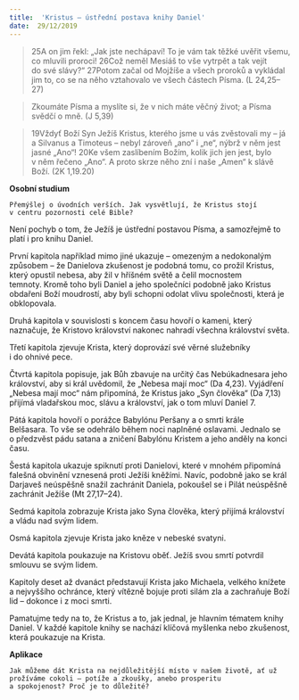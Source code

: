 ```yaml
---
title:  'Kristus – ústřední postava knihy Daniel'
date:  29/12/2019
---
```


> <p></p>
> 25A on jim řekl: „Jak jste nechápaví! To je vám tak těžké uvěřit všemu, co mluvili proroci! 26Což neměl Mesiáš to vše vytrpět a tak vejít do své slávy?“ 27Potom začal od Mojžíše a všech proroků a vykládal jim to, co se na něho vztahovalo ve všech částech Písma. (L 24,25–27)

> <p></p>
> Zkoumáte Písma a myslíte si, že v nich máte věčný život; a Písma svědčí o mně. (J 5,39)

> <p></p>
> 19Vždyť Boží Syn Ježíš Kristus, kterého jsme u vás zvěstovali my – já a Silvanus a Timoteus – nebyl zároveň „ano“ i „ne“, nýbrž v něm jest jasné „Ano“! 20Ke všem zaslíbením Božím, kolik jich jen jest, bylo v něm řečeno „Ano“. A proto skrze něho zní i naše „Amen“ k slávě Boží. (2K 1,19.20)

**Osobní studium**

`Přemýšlej o úvodních verších. Jak vysvětlují, že Kristus stojí v centru pozornosti celé Bible?`

Není pochyb o tom, že Ježíš je ústřední postavou Písma, a samozřejmě to platí i pro knihu Daniel.

První kapitola například mimo jiné ukazuje – omezeným a nedokonalým způsobem – že Danielova zkušenost je podobná tomu, co prožil Kristus, který opustil nebesa, aby žil v hříšném světě a čelil mocnostem temnoty. Kromě toho byli Daniel a jeho společníci podobně jako Kristus obdařeni Boží moudrostí, aby byli schopni odolat vlivu společnosti, která je obklopovala.

Druhá kapitola v souvislosti s koncem času hovoří o kameni, který naznačuje, že Kristovo království nakonec nahradí všechna království světa.

Třetí kapitola zjevuje Krista, který doprovází své věrné služebníky i do ohnivé pece.

Čtvrtá kapitola popisuje, jak Bůh zbavuje na určitý čas Nebúkadnesara jeho království, aby si král uvědomil, že „Nebesa mají moc“ (Da 4,23). Vyjádření „Nebesa mají moc“ nám připomíná, že Kristus jako „Syn člověka“ (Da 7,13) přijímá vladařskou moc, slávu a království, jak o tom mluví Daniel 7.

Pátá kapitola hovoří o porážce Babylónu Peršany a o smrti krále Belšasara. To vše se odehrálo během noci naplněné oslavami. Jednalo se o předzvěst pádu satana a zničení Babylónu Kristem a jeho anděly na konci času.

Šestá kapitola ukazuje spiknutí proti Danielovi, které v mnohém připomíná falešná obvinění vznesená proti Ježíši kněžími. Navíc, podobně jako se král Darjaveš neúspěšně snažil zachránit Daniela, pokoušel se i Pilát neúspěšně zachránit Ježíše (Mt 27,17–24).

Sedmá kapitola zobrazuje Krista jako Syna člověka, který přijímá království a vládu nad svým lidem.

Osmá kapitola zjevuje Krista jako kněze v nebeské svatyni.

Devátá kapitola poukazuje na Kristovu oběť. Ježíš svou smrtí potvrdil smlouvu se svým lidem.

Kapitoly deset až dvanáct představují Krista jako Michaela, velkého knížete a nejvyššího ochránce, který vítězně bojuje proti silám zla a zachraňuje Boží lid – dokonce i z moci smrti.

Pamatujme tedy na to, že Kristus a to, jak jednal, je hlavním tématem knihy Da­niel. V každé kapitole knihy se nachází klíčová myšlenka nebo zkušenost, která poukazuje na Krista.

**Aplikace**

`Jak můžeme dát Krista na nejdůležitější místo v našem životě, ať už prožíváme cokoli – potíže a zkoušky, anebo prosperitu a spokojenost? Proč je to důležité?`